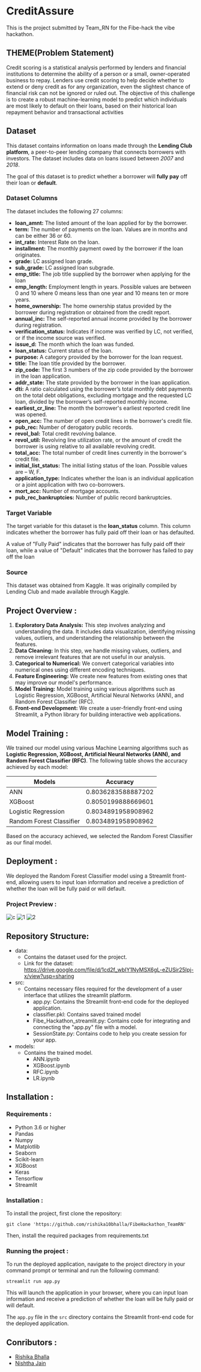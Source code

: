 
# CreditAssure
This is the project submitted by Team_RN for the Fibe-hack the vibe hackathon.

## THEME(Problem Statement)

Credit scoring is a statistical analysis performed by lenders and financial institutions to determine the ability of a person or a small, owner-operated business to repay. Lenders use credit scoring to help decide whether to extend or deny credit as for any organization, even the slightest chance of financial risk can not be ignored or ruled out. The objective of this challenge is to create a robust machine-learning model to predict which individuals are most likely to default on their loans, based on their historical loan repayment behavior and transactional activities

## Dataset
This dataset contains information on loans made through the **Lending Club platform**, a peer-to-peer lending company that connects borrowers with investors. The dataset includes data on loans issued between *2007* and *2018*.

The goal of this dataset is to predict whether a borrower will **fully pay** off their loan or **default**.

### Dataset Columns
The dataset includes the following 27 columns:
* **loan_amnt:** The listed amount of the loan applied for by the borrower.
* **term:** The number of payments on the loan. Values are in months and can be either 36 or 60.
* **int_rate:** Interest Rate on the loan.
* **installment:** The monthly payment owed by the borrower if the loan originates.
* **grade:** LC assigned loan grade.
* **sub_grade:** LC assigned loan subgrade.
* **emp_title:** The job title supplied by the borrower when applying for the loan
* **emp_length:** Employment length in years. Possible values are between 0 and 10 where 0 means less than one year and 10 means ten or more years.
* **home_ownership:** The home ownership status provided by the borrower during registration or obtained from the credit report.
* **annual_inc:** The self-reported annual income provided by the borrower during registration.
* **verification_status:** Indicates if income was verified by LC, not verified, or if the income source was verified.
* **issue_d:** The month which the loan was funded.
* **loan_status:** Current status of the loan.
* **purpose:** A category provided by the borrower for the loan request.
* **title:** The loan title provided by the borrower.
* **zip_code:** The first 3 numbers of the zip code provided by the borrower in the loan application.
* **addr_state:** The state provided by the borrower in the loan application.
* **dti:** A ratio calculated using the borrower’s total monthly debt payments on the total debt obligations, excluding mortgage and the requested LC loan, divided by the borrower’s self-reported monthly income.
* **earliest_cr_line:** The month the borrower's earliest reported credit line was opened.
* **open_acc:** The number of open credit lines in the borrower's credit file.
* **pub_rec:** Number of derogatory public records.
* **revol_bal:** Total credit revolving balance.
* **revol_util:** Revolving line utilization rate, or the amount of credit the borrower is using relative to all available revolving credit.
* **total_acc:** The total number of credit lines currently in the borrower's credit file.
* **initial_list_status:** The initial listing status of the loan. Possible values are – W, F.
* **application_type:** Indicates whether the loan is an individual application or a joint application with two co-borrowers.
* **mort_acc:** Number of mortgage accounts.
* **pub_rec_bankruptcies:** Number of public record bankruptcies.

### Target Variable
The target variable for this dataset is the **loan_status** column. This column indicates whether the borrower has fully paid off their loan or has defaulted.

A value of "Fully Paid" indicates that the borrower has fully paid off their loan, while a value of "Default" indicates that the borrower has failed to pay off the loan

### Source
This dataset was obtained from Kaggle. It was originally compiled by Lending Club and made available through Kaggle.

## Project Overview :
1. **Exploratory Data Analysis:** This step involves analyzing and understanding the data. It includes data visualization, identifying missing values, outliers, and understanding the relationship between the features.
2. **Data Cleaning:** In this step, we handle missing values, outliers, and remove irrelevant features that are not useful in our analysis.
3. **Categorical to Numerical:** We convert categorical variables into numerical ones using different encoding techniques.
4. **Feature Engineering:** We create new features from existing ones that may improve our model's performance.
5. **Model Training:** Model training using various algorithms such as Logistic Regression, XGBoost, Artificial Neural Networks (ANN), and Random Forest Classifier (RFC).
6. **Front-end Development:** We create a user-friendly front-end using Streamlit, a Python library for building interactive web applications.

## Model Training :
We trained our model using various Machine Learning algorithms such as **Logistic Regression, XGBoost, Artificial Neural Networks (ANN), and Random Forest Classifier (RFC)**. The following table shows the accuracy achieved by each model:

| Models                  | Accuracy               |
| ----------------------- | ---------------------- |
| ANN                     | 0.8036283588887202     |
| XGBoost                 | 0.8050199888669601     |
| Logistic Regression     | 0.8034891958908962     |
| Random Forest Classifier| 0.8034891958908962     |

Based on the accuracy achieved, we selected the Random Forest Classifier as our final model.

## Deployment :
We deployed the Random Forest Classifier model using a Streamlit front-end, allowing users to input loan information and receive a prediction of whether the loan will be fully paid or will default.

### Project Preview :
![c](https://user-images.githubusercontent.com/79302868/230738791-ae477569-a4ef-4077-8d82-a89628307fe7.jpg)
![1](https://user-images.githubusercontent.com/79302868/230738139-d49097b5-8642-4fd0-a950-d19e356c2056.jpg)
![2](https://user-images.githubusercontent.com/79302868/230738146-3e5b5acc-add7-44ef-be5e-c0f1ba9ba439.jpg)

## Repository Structure:
- data: 
  - Contains the dataset used for the project. 
  - Link for the dataset: https://drive.google.com/file/d/1cd2f_wbIY1NyMSX6gL-eZUSir25Ipj-x/view?usp=sharing
- src: 
  - Contains necessary files required for the development of a user interface that utilizes the streamlit platform.
    - app.py: Contains the Streamlit front-end code for the deployed application.
    - classifier.pkl: Contains saved trained model
    - Fibe_Hackathon_streamlit.py: Contains code for integrating and connecting the "app.py" file with a model.
    - SessionState.py: Contains code to help you create session for your app.  
- models: 
  - Contains the trained model.
    - ANN.ipynb
    - XGBoost.ipynb
    - RFC.ipynb
    - LR.ipynb

## Installation :
### Requirements :
* Python 3.6 or higher
* Pandas
* Numpy
* Matplotlib
* Seaborn
* Scikit-learn
* XGBoost
* Keras
* Tensorflow
* Streamlit

### Installation :
To install the project, first clone the repository:

```
git clone 'https://github.com/rishika10bhalla/FibeHackathon_TeamRN'
```

Then, install the required packages from requirements.txt

### Running the project :
To run the deployed application, navigate to the project directory in your command prompt or terminal and run the following command:

```
streamlit run app.py
```

This will launch the application in your browser, where you can input loan information and receive a prediction of whether the loan will be fully paid or will default.

The `app.py` file in the `src` directory contains the Streamlit front-end code for the deployed application.

## Conributors :
- [Rishika Bhalla](https://github.com/rishika10bhalla)
- [Nishtha Jain](https://github.com/2002nishthajain)

